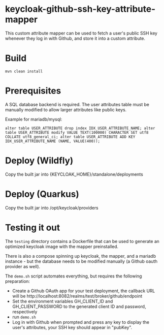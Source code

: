 # keycloak-github-ssh-key-attribute-mapper

This custom attribute mapper can be used to fetch a user's public SSH key whenever they log in with Github, and store it into a custom attribute.

# Build

```
mvn clean install
```

# Prerequisites

A SQL database backend is required. The user attributes table must be manually modified to allow larger attributes like public keys.

Example for mariadb/mysql:

`alter table USER_ATTRIBUTE drop index IDX_USER_ATTRIBUTE_NAME; alter table USER_ATTRIBUTE modify VALUE TEXT(100000) CHARACTER SET utf8 COLLATE utf8_general_ci; alter table USER_ATTRIBUTE ADD KEY IDX_USER_ATTRIBUTE_NAME (NAME, VALUE(400));`

# Deploy (Wildfly)

Copy the built jar into {KEYCLOAK_HOME}/standalone/deployments

# Deploy (Quarkus)

Copy the built jar into /opt/keycloak/providers

# Testing it out

The `testing` directory contains a Dockerfile that can be used to generate an optimized keycloak image with the mapper preinstalled.

There is also a compose spinning up keycloak, the mapper, and a mariadb instance - but the database needs to be modified manually (a Github oauth provider as well).

The `demo.sh` script automates everything, but requires the following preparation:

* Create a Github OAuth app for your test deployment, the callback URL will be http://localhost:8082/realms/test/broker/github/endpoint
* Set the environment variables GH_CLIENT_ID and GH_CLIENT_PASSWORD to the generated client ID and password, respectively
* run `demo.sh`
* Log in with Github when prompted and press any key to display the user's attributes, your SSH key should appear in "pubKey".
